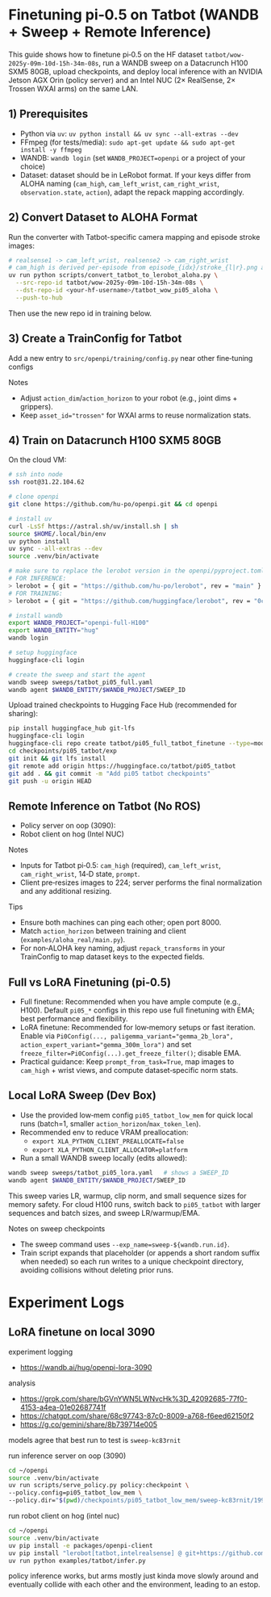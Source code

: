 # Finetuning pi‑0.5 on Tatbot (WANDB + Sweep + Remote Inference)

This guide shows how to finetune pi‑0.5 on the HF dataset `tatbot/wow-2025y-09m-10d-15h-34m-08s`, run a WANDB sweep on a Datacrunch H100 SXM5 80GB, upload checkpoints, and deploy local inference with an NVIDIA Jetson AGX Orin (policy server) and an Intel NUC (2× RealSense, 2× Trossen WXAI arms) on the same LAN.

## 1) Prerequisites
- Python via `uv`: `uv python install && uv sync --all-extras --dev`
- FFmpeg (for tests/media): `sudo apt-get update && sudo apt-get install -y ffmpeg`
- WANDB: `wandb login` (set `WANDB_PROJECT=openpi` or a project of your choice)
- Dataset: dataset should be in LeRobot format. If your keys differ from ALOHA naming (`cam_high`, `cam_left_wrist`, `cam_right_wrist`, `observation.state`, `action`), adapt the repack mapping accordingly.

## 2) Convert Dataset to ALOHA Format
Run the converter with Tatbot-specific camera mapping and episode stroke images:

```bash
# realsense1 -> cam_left_wrist, realsense2 -> cam_right_wrist
# cam_high is derived per-episode from episode_{idx}/stroke_{l|r}.png and duplicated across frames.
uv run python scripts/convert_tatbot_to_lerobot_aloha.py \
  --src-repo-id tatbot/wow-2025y-09m-10d-15h-34m-08s \
  --dst-repo-id <your-hf-username>/tatbot_wow_pi05_aloha \
  --push-to-hub
```

Then use the new repo id in training below.

## 3) Create a TrainConfig for Tatbot

Add a new entry to `src/openpi/training/config.py` near other fine‑tuning configs

Notes
- Adjust `action_dim`/`action_horizon` to your robot (e.g., joint dims + grippers).
- Keep `asset_id="trossen"` for WXAI arms to reuse normalization stats.

## 4) Train on Datacrunch H100 SXM5 80GB

On the cloud VM:

```bash
# ssh into node
ssh root@31.22.104.62

# clone openpi
git clone https://github.com/hu-po/openpi.git && cd openpi

# install uv
curl -LsSf https://astral.sh/uv/install.sh | sh
source $HOME/.local/bin/env
uv python install
uv sync --all-extras --dev
source .venv/bin/activate

# make sure to replace the lerobot version in the openpi/pyproject.toml file with the latest version
# FOR INFERENCE:
> lerobot = { git = "https://github.com/hu-po/lerobot", rev = "main" }
# FOR TRAINING:
> lerobot = { git = "https://github.com/huggingface/lerobot", rev = "0cf864870cf29f4738d3ade893e6fd13fbd7cdb5" }

# install wandb
export WANDB_PROJECT="openpi-full-H100"
export WANDB_ENTITY="hug"
wandb login

# setup huggingface
huggingface-cli login

# create the sweep and start the agent
wandb sweep sweeps/tatbot_pi05_full.yaml
wandb agent $WANDB_ENTITY/$WANDB_PROJECT/SWEEP_ID
```

Upload trained checkpoints to Hugging Face Hub (recommended for sharing):

```bash
pip install huggingface_hub git-lfs
huggingface-cli login
huggingface-cli repo create tatbot/pi05_full_tatbot_finetune --type=model
cd checkpoints/pi05_tatbot/exp
git init && git lfs install
git remote add origin https://huggingface.co/tatbot/pi05_tatbot
git add . && git commit -m "Add pi05 tatbot checkpoints"
git push -u origin HEAD
```

## Remote Inference on Tatbot (No ROS)

- Policy server on oop (3090):
- Robot client on hog (Intel NUC)

Notes
- Inputs for Tatbot pi‑0.5: `cam_high` (required), `cam_left_wrist`, `cam_right_wrist`, 14‑D state, `prompt`.
- Client pre‑resizes images to 224; server performs the final normalization and any additional resizing.

Tips
- Ensure both machines can ping each other; open port 8000.
- Match `action_horizon` between training and client (`examples/aloha_real/main.py`).
- For non‑ALOHA key naming, adjust `repack_transforms` in your TrainConfig to map dataset keys to the expected fields.

## Full vs LoRA Finetuning (pi‑0.5)
- Full finetune: Recommended when you have ample compute (e.g., H100). Default `pi05_*` configs in this repo use full finetuning with EMA; best performance and flexibility.
- LoRA finetune: Recommended for low‑memory setups or fast iteration. Enable via `Pi0Config(..., paligemma_variant="gemma_2b_lora", action_expert_variant="gemma_300m_lora")` and set `freeze_filter=Pi0Config(...).get_freeze_filter()`; disable EMA.
- Practical guidance: Keep `prompt_from_task=True`, map images to `cam_high` + wrist views, and compute dataset‑specific norm stats.

## Local LoRA Sweep (Dev Box)
- Use the provided low‑mem config `pi05_tatbot_low_mem` for quick local runs (batch=1, smaller `action_horizon`/`max_token_len`).
- Recommended env to reduce VRAM preallocation:
  - `export XLA_PYTHON_CLIENT_PREALLOCATE=false`
  - `export XLA_PYTHON_CLIENT_ALLOCATOR=platform`
- Run a small WANDB sweep locally (edits allowed):

```bash
wandb sweep sweeps/tatbot_pi05_lora.yaml   # shows a SWEEP_ID
wandb agent $WANDB_ENTITY/$WANDB_PROJECT/SWEEP_ID
```

This sweep varies LR, warmup, clip norm, and small sequence sizes for memory safety. For cloud H100 runs, switch back to `pi05_tatbot` with larger sequences and batch sizes, and sweep LR/warmup/EMA.

Notes on sweep checkpoints
- The sweep command uses `--exp_name=sweep-${wandb.run.id}`.
- Train script expands that placeholder (or appends a short random suffix when needed) so each run writes to a unique checkpoint directory, avoiding collisions without deleting prior runs.

# Experiment Logs

## LoRA finetune on local 3090

experiment logging
- https://wandb.ai/hug/openpi-lora-3090

analysis
- https://grok.com/share/bGVnYWN5LWNvcHk%3D_42092685-77f0-4153-a4ea-01e02687741f
- https://chatgpt.com/share/68c97743-87c0-8009-a768-f6eed62150f2
- https://g.co/gemini/share/8b739714e005

models agree that best run to test is `sweep-kc83rnit`

run inference server on oop (3090)

```bash
cd ~/openpi
source .venv/bin/activate
uv run scripts/serve_policy.py policy:checkpoint \
--policy.config=pi05_tatbot_low_mem \
--policy.dir="$(pwd)/checkpoints/pi05_tatbot_low_mem/sweep-kc83rnit/199"
```

run robot client on hog (intel nuc)

```bash
cd ~/openpi
source .venv/bin/activate
uv pip install -e packages/openpi-client
uv pip install "lerobot[tatbot,intelrealsense] @ git+https://github.com/hu-po/lerobot.git@main"
uv run python examples/tatbot/infer.py
```

policy inference works, but arms mostly just kinda move slowly around and eventually collide with each other and the environment, leading to an estop.